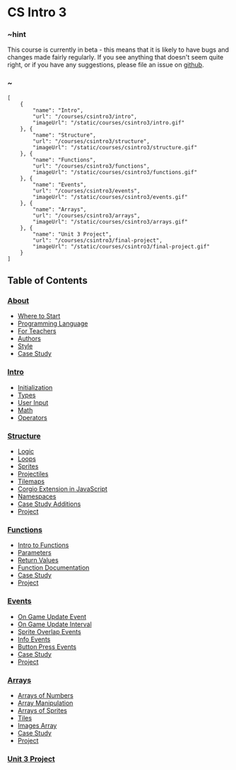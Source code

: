 # CS Intro 3

### ~hint

This course is currently in beta - this means that it is likely to have bugs and changes made fairly regularly. If you see anything that doesn't seem quite right, or if you have any suggestions, please file an issue on [github](https://github.com/microsoft/pxt-arcade).

### ~

```codecard
[
    {
        "name": "Intro",
        "url": "/courses/csintro3/intro",
        "imageUrl": "/static/courses/csintro3/intro.gif"
    }, {
        "name": "Structure",
        "url": "/courses/csintro3/structure",
        "imageUrl": "/static/courses/csintro3/structure.gif"
    }, {
        "name": "Functions",
        "url": "/courses/csintro3/functions",
        "imageUrl": "/static/courses/csintro3/functions.gif"
    }, {
        "name": "Events",
        "url": "/courses/csintro3/events",
        "imageUrl": "/static/courses/csintro3/events.gif"
    }, {
        "name": "Arrays",
        "url": "/courses/csintro3/arrays",
        "imageUrl": "/static/courses/csintro3/arrays.gif"
    }, {
        "name": "Unit 3 Project",
        "url": "/courses/csintro3/final-project",
        "imageUrl": "/static/courses/csintro3/final-project.gif"
    }
]
```

## Table of Contents

### [About](/courses/csintro3/about)

* [Where to Start](/courses/csintro3/about/start)
* [Programming Language](/courses/csintro3/about/script)
* [For Teachers](/courses/csintro3/about/teachers)
* [Authors](/courses/csintro3/about/authors)
* [Style](/courses/csintro3/about/style)
* [Case Study](/courses/csintro3/about/case-study)

### [Intro](/courses/csintro3/intro)

* [Initialization](/courses/csintro3/intro/initialization)
* [Types](/courses/csintro3/intro/types)
* [User Input](/courses/csintro3/intro/user-input)
* [Math](/courses/csintro3/intro/math)
* [Operators](/courses/csintro3/intro/operators)

### [Structure](/courses/csintro3/orientation)

* [Logic](/courses/csintro3/structure/logic)
* [Loops](/courses/csintro3/structure/loops)
* [Sprites](/courses/csintro3/structure/sprites)
* [Projectiles](/courses/csintro3/structure/projectiles)
* [Tilemaps](/courses/csintro3/structure/tilemaps)
* [Corgio Extension in JavaScript](/courses/csintro3/structure/extensions)
* [Namespaces](/courses/csintro3/structure/namespaces)
* [Case Study Additions](/courses/csintro3/structure/additions)
* [Project](/courses/csintro3/structure/project)

### [Functions](/courses/csintro3/functions)

* [Intro to Functions](/courses/csintro3/functions/intro)
* [Parameters](/courses/csintro3/functions/parameters)
* [Return Values](/courses/csintro3/functions/returns)
* [Function Documentation](/courses/csintro3/functions/comments)
* [Case Study](/courses/csintro3/functions/case-study)
* [Project](/courses/csintro3/functions/project)

### [Events](/courses/csintro3/events)

* [On Game Update Event](/courses/csintro3/events/intro)
* [On Game Update Interval](/courses/csintro3/events/update)
* [Sprite Overlap Events](/courses/csintro3/events/overlap)
* [Info Events](/courses/csintro3/events/info)
* [Button Press Events](/courses/csintro3/events/buttons)
* [Case Study](/courses/csintro3/events/case-study)
* [Project](/courses/csintro3/events/project)

### [Arrays](/courses/csintro3/arrays)

* [Arrays of Numbers](/courses/csintro3/arrays/numbers)
* [Array Manipulation](/courses/csintro3/arrays/strings)
* [Arrays of Sprites](/courses/csintro3/arrays/sprites)
* [Tiles](/courses/csintro3/arrays/tiles)
* [Images Array](/courses/csintro3/arrays/images)
* [Case Study](/courses/csintro3/arrays/case-study)
* [Project](/courses/csintro3/arrays/project)

### [Unit 3 Project](/courses/csintro3/final-project)
